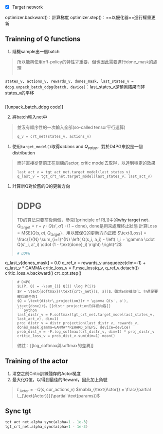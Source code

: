 - [x] Target network

optimizer.backward()：計算梯度
optimizer.step()：==以優化器==進行權重更新

## Trainning of Q functions
1. 隨機sample出一個batch
>所以能夠使用off-policy的特性才重要，但也因此需要進行done_mask的處理
>```python
`states_v, actions_v, rewards_v, dones_mask, last_states_v = ddpg.unpack_batch_ddpg(batch, device)`：last_states_v是預測結果而非states_v的平移
>```
[[unpack_batch_ddpg code]]

2. 將batch輸入net中
>並沒有順序性的一次輸入全部(so-called tensor平行運算)
>```python
>q_v = crt_net(states_v, actions_v)
>```
1. 使用`target_model()`取得$actions$ and $Q_{value}$，對於D4PG來說是一個distribution
>而非直接從當前正在訓練的actor, critic model去取得，以達到穩定的效果
>```
>last_act_v = tgt_act_net.target_model(last_states_v)
>q_last_v = tgt_crt_net.target_model(last_states_v, last_act_v)
>```

1. 計算新Q對於舊的Q的更新方向
># DDPG
>TD的算法只要前後兩個，參見[[principle of RL]]中的**why target net**，
>$Q_{\text{target}} = r + \gamma \cdot Q(s', a') \cdot (1 - \text{done})$, done是用來處理終止狀態
>計算$\text{Loss} = \text{MSE}(Q(s, a), Q_{\text{target}})$，用以確保Q的更新方向正確
>$\text{Loss} = \frac{1}{N} \sum_{i=1}^{N} \left( Q(s_i, a_i) - \left( r_i + \gamma \cdot Q(s'_i, a'_i) \cdot (1 - \text{done}_i) \right) \right)^2$
>```python
># DDPG
q_last_v[dones_mask] = 0.0
q_ref_v = rewards_v.unsqueeze(dim=-1) + q_last_v * GAMMA
critic_loss_v = F.mse_loss(q_v, q_ref_v.detach())
critic_loss_v.backward()
crt_opt.step()
>```
># D4PG
>$L(P, Q) = -\sum_{i} Q(i) \log P(i)$
>$P = \text{softmax}(\text{crt\_net}(s, a))$，雖然已經離散化，但還是要確保總合為1
>$Q = \text{distr\_projection}(r + \gamma Q(s', a'), \text{done})$，[[distr_projection的詳細內容]]
>```python
>last_distr_v = F.softmax(tgt_crt_net.target_model(ast_states_v, last_act_v), dim=1)
>proj_distr_v = distr_projection(last_distr_v, rewards_v, dones_mask,gamma=GAMMA**REWARD_STEPS, device=device)
>prob_dist_v = -F.log_softmax(crt_distr_v, dim=1) * proj_distr_v
>critic_loss_v = prob_dist_v.sum(dim=1).mean()
>```
>備註：[[log_softmax與softmax的差異]]
>

## Training of the actor
1. 清空之前Critic訓練殘存的Actor梯度
2. 最大化Q值，以得到最佳的Reward，因此加上負號
>$L_{\text{Actor}} = -Q(s, \text{cur\_actions\_v})$
>$\nabla_{\text{Actor}} = \frac{\partial L_{\text{Actor}}}{\partial \text{params}}$

## Sync tgt
```python
tgt_act_net.alpha_sync(alpha=1 - 1e-3)
tgt_crt_net.alpha_sync(alpha=1 - 1e-3)
```